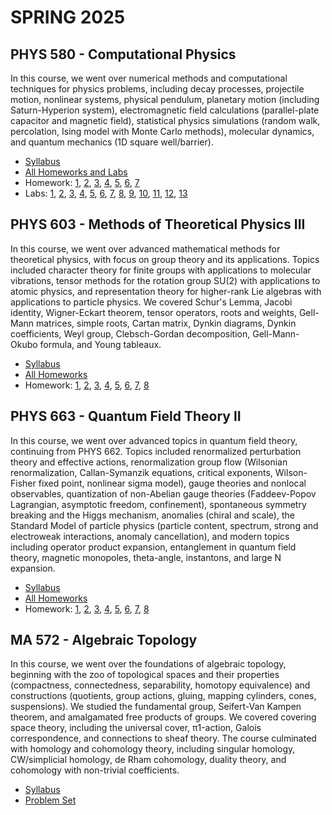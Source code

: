 # SPRING 2025

## PHYS 580 - Computational Physics

In this course, we went over numerical methods and computational techniques for physics problems, including decay processes, projectile motion, nonlinear systems, physical pendulum, planetary motion (including Saturn-Hyperion system), electromagnetic field calculations (parallel-plate capacitor and magnetic field), statistical physics simulations (random walk, percolation, Ising model with Monte Carlo methods), molecular dynamics, and quantum mechanics (1D square well/barrier).

-   [Syllabus](./PHYS580/Syllabus.pdf)
-   [All Homeworks and Labs](./PHYS580/All%20Homeworks%20and%20Labs.pdf)
-   Homework: [1](./PHYS580/Homework/Homework%201%20Solution.pdf), [2](./PHYS580/Homework/Homework%202%20Solution.pdf), [3](./PHYS580/Homework/Homework%203%20Solution.pdf), [4](./PHYS580/Homework/Homework%204%20Solution.pdf), [5](./PHYS580/Homework/Homework%205%20Solution.pdf), [6](./PHYS580/Homework/Homework%206%20Solution.pdf), [7](./PHYS580/Homework/Homework%207%20Solution.pdf)
-   Labs: [1](./PHYS580/Labs/Lab%201%20Solution.pdf), [2](./PHYS580/Labs/Lab%202%20Solution.pdf), [3](./PHYS580/Labs/Lab%203%20Solution.pdf), [4](./PHYS580/Labs/Lab%204%20Solution.pdf), [5](./PHYS580/Labs/Lab%205%20Solution.pdf), [6](./PHYS580/Labs/Lab%206%20Solution.pdf), [7](./PHYS580/Labs/Lab%207%20Solution.pdf), [8](./PHYS580/Labs/Lab%208%20Solution.pdf), [9](./PHYS580/Labs/Lab%209%20Solution.pdf), [10](./PHYS580/Labs/Lab%2010%20Solution.pdf), [11](./PHYS580/Labs/Lab%2011%20Solution.pdf), [12](./PHYS580/Labs/Lab%2012%20Solution.pdf), [13](./PHYS580/Labs/Lab%2013%20Solution.pdf)

## PHYS 603 - Methods of Theoretical Physics III

In this course, we went over advanced mathematical methods for theoretical physics, with focus on group theory and its applications. Topics included character theory for finite groups with applications to molecular vibrations, tensor methods for the rotation group SU(2) with applications to atomic physics, and representation theory for higher-rank Lie algebras with applications to particle physics. We covered Schur's Lemma, Jacobi identity, Wigner-Eckart theorem, tensor operators, roots and weights, Gell-Mann matrices, simple roots, Cartan matrix, Dynkin diagrams, Dynkin coefficients, Weyl group, Clebsch-Gordan decomposition, Gell-Mann-Okubo formula, and Young tableaux.

-   [Syllabus](./PHYS603/Syllabus.pdf)
-   [All Homeworks](./PHYS603/All%20Homeworks.pdf)
-   Homework: [1](./PHYS603/Homework/Homework%201%20Solution.pdf), [2](./PHYS603/Homework/Homework%202%20Solution.pdf), [3](./PHYS603/Homework/Homework%203%20Solution.pdf), [4](./PHYS603/Homework/Homework%204%20Solution.pdf), [5](./PHYS603/Homework/Homework%205%20Solution.pdf), [6](./PHYS603/Homework/Homework%206%20Solution.pdf), [7](./PHYS603/Homework/Homework%207%20Solution.pdf), [8](./PHYS603/Homework/Homework%208%20Solution.pdf)

## PHYS 663 - Quantum Field Theory II

In this course, we went over advanced topics in quantum field theory, continuing from PHYS 662. Topics included renormalized perturbation theory and effective actions, renormalization group flow (Wilsonian renormalization, Callan-Symanzik equations, critical exponents, Wilson-Fisher fixed point, nonlinear sigma model), gauge theories and nonlocal observables, quantization of non-Abelian gauge theories (Faddeev-Popov Lagrangian, asymptotic freedom, confinement), spontaneous symmetry breaking and the Higgs mechanism, anomalies (chiral and scale), the Standard Model of particle physics (particle content, spectrum, strong and electroweak interactions, anomaly cancellation), and modern topics including operator product expansion, entanglement in quantum field theory, magnetic monopoles, theta-angle, instantons, and large N expansion.

-   [Syllabus](https://nimalashkari.com/quantum-field-theory-2025-part-ii/)
-   [All Homeworks](./PHYS663/All%20Homeworks.pdf)
-   Homework: [1](./PHYS663/Homework/Homework%201%20Solution.pdf), [2](./PHYS663/Homework/Homework%202%20Solution.pdf), [3](./PHYS663/Homework/Homework%203%20Solution.pdf), [4](./PHYS663/Homework/Homework%204%20Solution.pdf), [5](./PHYS663/Homework/Homework%205%20Solution.pdf), [6](./PHYS663/Homework/Homework%206%20Solution.pdf), [7](./PHYS663/Homework/Homework%207%20Solution.pdf), [8](./PHYS663/Homework/Homework%208%20Solution.pdf)

## MA 572 - Algebraic Topology

In this course, we went over the foundations of algebraic topology, beginning with the zoo of topological spaces and their properties (compactness, connectedness, separability, homotopy equivalence) and constructions (quotients, group actions, gluing, mapping cylinders, cones, suspensions). We studied the fundamental group, Seifert-Van Kampen theorem, and amalgamated free products of groups. We covered covering space theory, including the universal cover, π1-action, Galois correspondence, and connections to sheaf theory. The course culminated with homology and cohomology theory, including singular homology, CW/simplicial homology, de Rham cohomology, duality theory, and cohomology with non-trivial coefficients.

-   [Syllabus](./MA572/Syllabus.pdf)
-   [Problem Set](./MA572/Problem%20Set.pdf)


